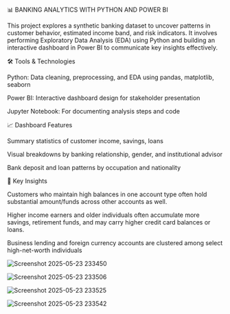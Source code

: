 📊 BANKING ANALYTICS WITH PYTHON AND POWER BI

This project explores a synthetic banking dataset to uncover patterns in customer behavior, estimated income band, and risk indicators. It involves performing Exploratory Data Analysis (EDA) using Python and building an interactive dashboard in Power BI to communicate key insights effectively.

🛠️ Tools & Technologies

Python: Data cleaning, preprocessing, and EDA using pandas, matplotlib, seaborn

Power BI: Interactive dashboard design for stakeholder presentation

Jupyter Notebook: For documenting analysis steps and code

📈 Dashboard Features

Summary statistics of customer income, savings, loans

Visual breakdowns by banking relationship, gender, and institutional advisor

Bank deposit and loan patterns by occupation and nationality

🧠 Key Insights

Customers who maintain high balances in one account type often hold substantial amount/funds across other accounts as well.

Higher income earners and older individuals often accumulate more savings, retirement funds, and may carry higher credit card balances or loans.

Business lending and foreign currency accounts are clustered among select high-net-worth individuals

![Screenshot 2025-05-23 233450](https://github.com/user-attachments/assets/07bbd2e0-a3fa-4bf9-8335-605419959ab5)

![Screenshot 2025-05-23 233506](https://github.com/user-attachments/assets/a5a336ae-4dd5-4f59-a7a1-045925b8684a)

![Screenshot 2025-05-23 233525](https://github.com/user-attachments/assets/075c7338-20da-4bd3-a8a5-f783c797234c)

![Screenshot 2025-05-23 233542](https://github.com/user-attachments/assets/5b26107d-2231-495c-8bcc-deea44eab272)








